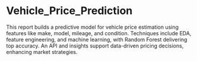 # Vehicle_Price_Prediction
This report builds a predictive model for vehicle price estimation using features like make, model, mileage, and condition. Techniques include EDA, feature engineering, and machine learning, with Random Forest delivering top accuracy. An API and insights support data-driven pricing decisions, enhancing market strategies.
